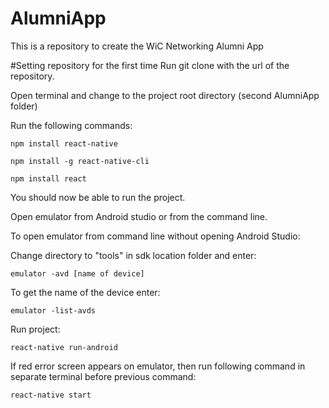 # AlumniApp
This is a repository to create the WiC Networking Alumni App

#Setting repository for the first time
Run git clone with the url of the repository.

Open terminal and change to the project root directory (second AlumniApp folder)

Run the following commands:

    npm install react-native

    npm install -g react-native-cli

    npm install react
  
You should now be able to run the project.
        
Open emulator from Android studio or from the command line.

To open emulator from command line without opening Android Studio:

Change directory to "tools" in sdk location folder and enter:

    emulator -avd [name of device]

To get the name of the device enter:

    emulator -list-avds

Run project:

    react-native run-android
  
If red error screen appears on emulator, then run following command in separate terminal before previous command:

    react-native start
  
